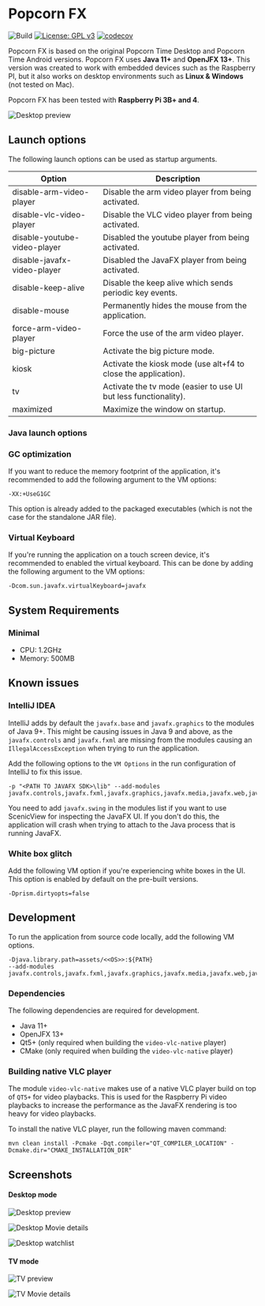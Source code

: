# Popcorn FX
![Build](https://github.com/yoep/popcorn-desktop-javafx/workflows/Build/badge.svg)
[![License: GPL v3](https://img.shields.io/badge/License-GPLv3-blue.svg)](https://www.gnu.org/licenses/gpl-3.0)
[![codecov](https://codecov.io/gh/yoep/popcorn-desktop-javafx/branch/master/graph/badge.svg?token=A801IOOZAH)](https://codecov.io/gh/yoep/popcorn-desktop-javafx)

Popcorn FX is based on the original Popcorn Time Desktop and Popcorn Time Android versions.
Popcorn FX uses **Java 11+** and **OpenJFX 13+**.
This version was created to work with embedded devices such as the Raspberry PI, 
but it also works on desktop environments such as **Linux & Windows** (not tested on Mac).

Popcorn FX has been tested with **Raspberry Pi 3B+ and 4**.

![Desktop preview](https://i.imgur.com/hkmMGDb.png)

## Launch options

The following launch options can be used as startup arguments.

Option                          | Description
---                             | ---
disable-arm-video-player        | Disable the arm video player from being activated.
disable-vlc-video-player        | Disable the VLC video player from being activated.
disable-youtube-video-player    | Disabled the youtube player from being activated.
disable-javafx-video-player     | Disabled the JavaFX player from being activated.
disable-keep-alive              | Disable the keep alive which sends periodic key events.
disable-mouse                   | Permanently hides the mouse from the application.
force-arm-video-player          | Force the use of the arm video player.
big-picture                     | Activate the big picture mode.
kiosk                           | Activate the kiosk mode (use alt+f4 to close the application).
tv                              | Activate the tv mode (easier to use UI but less functionality).
maximized                       | Maximize the window on startup.

### Java launch options

### GC optimization

If you want to reduce the memory footprint of the application, 
it's recommended to add the following argument to the VM options:

    -XX:+UseG1GC
    
This option is already added to the packaged executables 
(which is not the case for the standalone JAR file).

### Virtual Keyboard

If you're running the application on a touch screen device, 
it's recommended to enabled the virtual keyboard.
This can be done by adding the following argument to the VM options:

    -Dcom.sun.javafx.virtualKeyboard=javafx 

## System Requirements

### Minimal

- CPU: 1.2GHz
- Memory: 500MB

## Known issues  

### IntelliJ IDEA

IntelliJ adds by default the `javafx.base` and `javafx.graphics` to the modules of Java 9+.
This might be causing issues in Java 9 and above, as the `javafx.controls` and `javafx.fxml` are 
missing from the modules causing an `IllegalAccessException` when trying to run the application.

Add the following options to the `VM Options` in the run configuration of IntelliJ to fix this issue. 

    -p "<PATH TO JAVAFX SDK>\lib" --add-modules javafx.controls,javafx.fxml,javafx.graphics,javafx.media,javafx.web,javafx.swing

You need to add `javafx.swing` in the modules list if you want to use ScenicView for inspecting the JavaFX UI.
If you don't do this, the application will crash when trying to attach to the Java process that is running JavaFX.

### White box glitch

Add the following VM option if you're experiencing white boxes in the UI.
This option is enabled by default on the pre-built versions.

    -Dprism.dirtyopts=false

## Development

To run the application from source code locally, add the following VM options.

    -Djava.library.path=assets/<<OS>>:${PATH}
    --add-modules javafx.controls,javafx.fxml,javafx.graphics,javafx.media,javafx.web,javafx.swing

### Dependencies

The following dependencies are required for development.

- Java 11+
- OpenJFX 13+
- Qt5+ (only required when building the `video-vlc-native` player)
- CMake (only required when building the `video-vlc-native` player)

### Building native VLC player

The module `video-vlc-native` makes use of a native VLC player build on top
of `QT5+` for video playbacks. This is used for the Raspberry Pi video playbacks
to increase the performance as the JavaFX rendering is too heavy for video playbacks.

To install the native VLC player, run the following maven command:

    mvn clean install -Pcmake -Dqt.compiler="QT_COMPILER_LOCATION" -Dcmake.dir="CMAKE_INSTALLATION_DIR"

## Screenshots

#### Desktop mode

![Desktop preview](https://i.imgur.com/hkmMGDb.png)

![Desktop Movie details](https://i.imgur.com/Rz6ABUu.png)

![Desktop watchlist](https://i.imgur.com/bG5MiKF.png)

#### TV mode

![TV preview](https://i.imgur.com/QHQQKQk.png)

![TV Movie details](https://i.imgur.com/FD0Hp3o.png)
